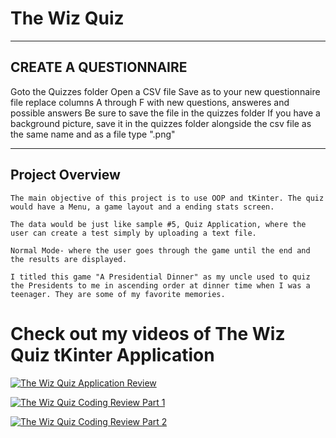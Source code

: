 # The Wiz Quiz 

------------------------
CREATE A QUESTIONNAIRE
------------------------
Goto the Quizzes folder
Open a CSV file
Save as to your new questionnaire file
replace columns A through F with new questions, answeres and possible answers
Be sure to save the file in the quizzes folder
If you have a background picture, save it in the quizzes folder alongside the csv file as the same name and as a file type ".png"

------------------------
Project Overview
------------------------
	The main objective of this project is to use OOP and tKinter. The quiz would have a Menu, a game layout and a ending stats screen. 
	
	The data would be just like sample #5, Quiz Application, where the user can create a test simply by uploading a text file.
	
	Normal Mode- where the user goes through the game until the end and the results are displayed.
	
	I titled this game "A Presidential Dinner" as my uncle used to quiz the Presidents to me in ascending order at dinner time when I was a teenager. They are some of my favorite memories.

# Check out my videos of The Wiz Quiz tKinter Application</br>

[![The Wiz Quiz Application Review](https://img.youtube.com/vi/kVteTCMs45Y/maxresdefault.jpg)](https://youtu.be/kVteTCMs45Y)

[![The Wiz Quiz Coding Review Part 1](https://img.youtube.com/vi/kpIGFza3inA/maxresdefault.jpg)](https://youtu.be/kpIGFza3inA)

[![The Wiz Quiz Coding Review Part 2](https://img.youtube.com/vi/RA5GvcpaRtU/maxresdefault.jpg)](https://youtu.be/RA5GvcpaRtU)
